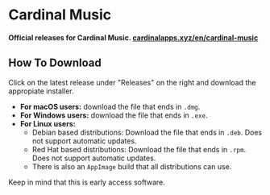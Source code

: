 # Cardinal Music

#### Official releases for Cardinal Music. [cardinalapps.xyz/en/cardinal-music](https://cardinalapps.xyz/en/cardinal-music)

## How To Download

Click on the latest release under "Releases" on the right and download the appropiate installer.

* **For macOS users:** download the file that ends in `.dmg`.
* **For Windows users:** download the file that ends in `.exe`.
* **For Linux users:**
  * Debian based distributions: Download the file that ends in `.deb`. Does not support automatic updates.
  * Red Hat based distributions: Download the file that ends in `.rpm`. Does not support automatic updates.
  * There is also an `AppImage` build that all distributions can use.

Keep in mind that this is early access software.
